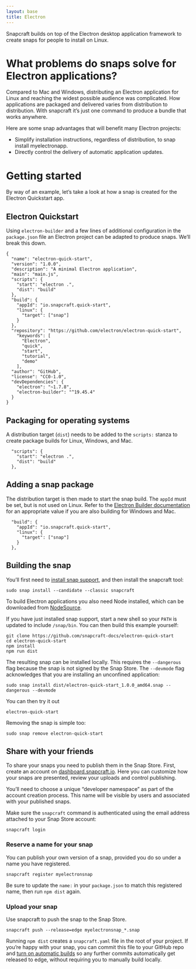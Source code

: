 ```yaml
---
layout: base
title: Electron
---
```


Snapcraft builds on top of the Electron desktop application framework to create snaps for people to install on Linux.

# What problems do snaps solve for Electron applications?

Compared to Mac and Windows, distributing an Electron application for Linux and reaching the widest possible audience was complicated. How applications are packaged and delivered varies from distribution to distribution. With snapcraft it’s just one command to produce a bundle that works anywhere.

Here are some snap advantages that will benefit many Electron projects:

* Simplify installation instructions, regardless of distribution, to snap install myelectronapp.
* Directly control the delivery of automatic application updates.

# Getting started

By way of an example, let’s take a look at how a snap is created for the Electron Quickstart app.

## Electron Quickstart

Using `electron-builder` and a few lines of additional configuration in the `package.json` file an Electron project can be adapted to produce snaps. We’ll break this down.

```
{
  "name": "electron-quick-start",
  "version": "1.0.0",
  "description": "A minimal Electron application",
  "main": "main.js",
  "scripts": {
    "start": "electron .",
    "dist": "build"
  },
  "build": {
    "appId": "io.snapcraft.quick-start",
    "linux": {
      "target": ["snap"]
    }
  },
  "repository": "https://github.com/electron/electron-quick-start",
    "keywords": [
      "Electron",
      "quick",
      "start",
      "tutorial",
      "demo"
    ],
  "author": "GitHub",
  "license": "CC0-1.0",
  "devDependencies": {
    "electron": "~1.7.8",
    "electron-builder": "^19.45.4"
  }
}
```

## Packaging for operating systems

A distribution target (`dist`) needs to be added to the `scripts:` stanza to create package builds for Linux, Windows, and Mac.

```
  "scripts": {
    "start": "electron .",
    "dist": "build"
  },
```

## Adding a snap package

The distribution target is then made to start the snap build. The `appId` must be set, but is not used on Linux. Refer to the [Electron Builder documentation](https://www.electron.build/configuration/configuration) for an appropriate value if you are also building for Windows and Mac.

```
  "build": {
    "appId": "io.snapcraft.quick-start",
    "linux": {
      "target": ["snap"]
    }
  },
```

## Building the snap

You’ll first need to [install snap support](https://docs.snapcraft.io/core/install), and then install the snapcraft tool:
```
sudo snap install --candidate --classic snapcraft
```

To build Electron applications you also need Node installed, which can be downloaded from [NodeSource](https://github.com/nodesource/distributions).

If you have just installed snap support, start a new shell so your `PATH` is updated to include `/snap/bin`. You can then build this example yourself:
```
git clone https://github.com/snapcraft-docs/electron-quick-start
cd electron-quick-start
npm install
npm run dist
```

The resulting snap can be installed locally. This requires the `--dangerous` flag because the snap is not signed by the Snap Store. The `--devmode` flag acknowledges that you are installing an unconfined application:
```
sudo snap install dist/electron-quick-start_1.0.0_amd64.snap --dangerous --devmode
```

You can then try it out
```
electron-quick-start
```
Removing the snap is simple too:
```
sudo snap remove electron-quick-start
```

## Share with your friends

To share your snaps you need to publish them in the Snap Store. First, create an account on [dashboard.snapcraft.io](https://dashboard.snapcraft.io). Here you can customize how your snaps are presented, review your uploads and control publishing.

You’ll need to choose a unique “developer namespace” as part of the account creation process. This name will be visible by users and associated with your published snaps.

Make sure the `snapcraft` command is authenticated using the email address attached to your Snap Store account:

```
snapcraft login
```

### Reserve a name for your snap

You can publish your own version of a snap, provided you do so under a name you have registered.

```
snapcraft register myelectronsnap
```

Be sure to update the `name:` in your `package.json` to match this registered name, then run `npm dist` again.

### Upload your snap

Use snapcraft to push the snap to the Snap Store.

```
snapcraft push --release=edge myelectronsnap_*.snap
```

Running `npm dist` creates a `snapcraft.yaml` file in the root of your project. If you’re happy with your snap, you can commit this file to your GitHub repo and [turn on automatic builds](https://build.snapcraft.io) so any further commits automatically get released to edge, without requiring you to manually build locally.

<!--
## Next steps

Congratulations, you have an app in edge ready to share with other developers.

Want to learn more? Continue on to learn how to get your app ready for a wider audience.
-->
